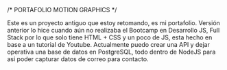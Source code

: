 /* PORTAFOLIO MOTION GRAPHICS */

Este es un proyecto antiguo que estoy retomando,
es mi portafolio. Versión anterior lo hice cuando aún no
realizaba el Bootcamp en Desarrollo JS, Full Stack por lo que 
solo tiene HTML +  CSS y un poco de JS, esta hecho en base a un
tutorial de Youtube. Actualmente puedo crear una API y dejar operativa una base de datos en PostgreSQL, todo dentro de NodeJS
para asi poder capturar datos de correo para contacto.

